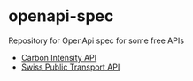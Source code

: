 # openapi-spec

Repository for OpenApi spec for some free APIs

- [Carbon Intensity API](https://carbonintensity.org.uk/)
- [Swiss Public Transport API](https://transport.opendata.ch/)
